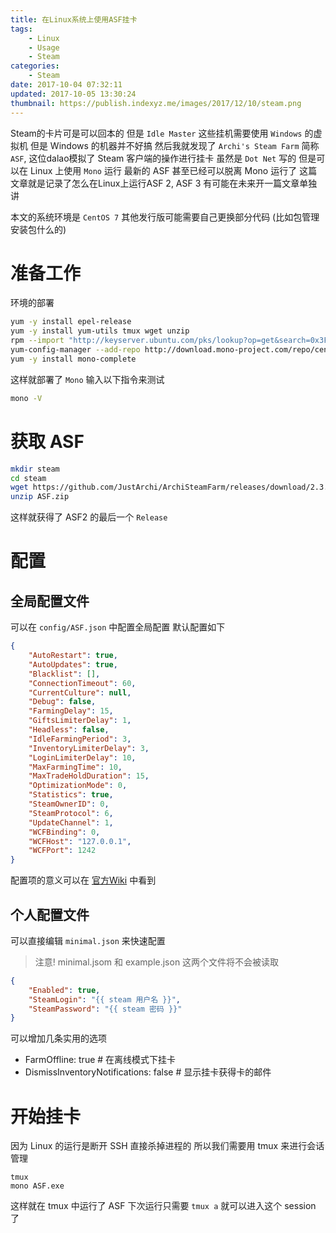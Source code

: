 ```yaml
---
title: 在Linux系统上使用ASF挂卡
tags:
    - Linux
    - Usage
    - Steam
categories:
    - Steam
date: 2017-10-04 07:32:11
updated: 2017-10-05 13:30:24
thumbnail: https://publish.indexyz.me/images/2017/12/10/steam.png
---
```

Steam的卡片可是可以回本的 但是 `Idle Master` 这些挂机需要使用 `Windows` 的虚拟机 但是 Windows 的机器并不好搞 然后我就发现了 `Archi's Steam Farm` 简称 `ASF`, 这位dalao模拟了 Steam 客户端的操作进行挂卡 虽然是 `Dot Net` 写的 但是可以在 Linux 上使用 `Mono` 运行 最新的 ASF 甚至已经可以脱离 Mono 运行了 这篇文章就是记录了怎么在Linux上运行ASF 2, ASF 3 有可能在未来开一篇文章单独讲

<!-- more -->


本文的系统环境是 `CentOS 7` 其他发行版可能需要自己更换部分代码 (比如包管理安装包什么的)
# 准备工作

环境的部署
```bash
yum -y install epel-release
yum -y install yum-utils tmux wget unzip
rpm --import "http://keyserver.ubuntu.com/pks/lookup?op=get&search=0x3FA7E0328081BFF6A14DA29AA6A19B38D3D831EF"
yum-config-manager --add-repo http://download.mono-project.com/repo/centos/
yum -y install mono-complete
```
这样就部署了 `Mono`
输入以下指令来测试
```bash
mono -V
```

# 获取 ASF
```bash
mkdir steam
cd steam
wget https://github.com/JustArchi/ArchiSteamFarm/releases/download/2.3.2.4/ASF.zip
unzip ASF.zip
```
这样就获得了 ASF2 的最后一个 `Release`

# 配置
## 全局配置文件
可以在 `config/ASF.json` 中配置全局配置 默认配置如下
```json
{
    "AutoRestart": true,
    "AutoUpdates": true,
    "Blacklist": [],
    "ConnectionTimeout": 60,
    "CurrentCulture": null,
    "Debug": false,
    "FarmingDelay": 15,
    "GiftsLimiterDelay": 1,
    "Headless": false,
    "IdleFarmingPeriod": 3,
    "InventoryLimiterDelay": 3,
    "LoginLimiterDelay": 10,
    "MaxFarmingTime": 10,
    "MaxTradeHoldDuration": 15,
    "OptimizationMode": 0,
    "Statistics": true,
    "SteamOwnerID": 0,
    "SteamProtocol": 6,
    "UpdateChannel": 1,
    "WCFBinding": 0,
    "WCFHost": "127.0.0.1",
    "WCFPort": 1242
}
```

配置项的意义可以在 [官方Wiki](https://github.com/JustArchi/ArchiSteamFarm/wiki/Configuration) 中看到
## 个人配置文件
可以直接编辑 `minimal.json` 来快速配置
> 注意! minimal.jsom 和 example.json 这两个文件将不会被读取
```json
{
    "Enabled": true,
    "SteamLogin": "{{ steam 用户名 }}",
    "SteamPassword": "{{ steam 密码 }}"
}
```
可以增加几条实用的选项
- FarmOffline: true  # 在离线模式下挂卡
- DismissInventoryNotifications: false  # 显示挂卡获得卡的邮件


# 开始挂卡
因为 Linux 的运行是断开 SSH 直接杀掉进程的 所以我们需要用 tmux 来进行会话管理
```
tmux
mono ASF.exe
```
这样就在 tmux 中运行了 ASF 下次运行只需要 `tmux a` 就可以进入这个 session 了
